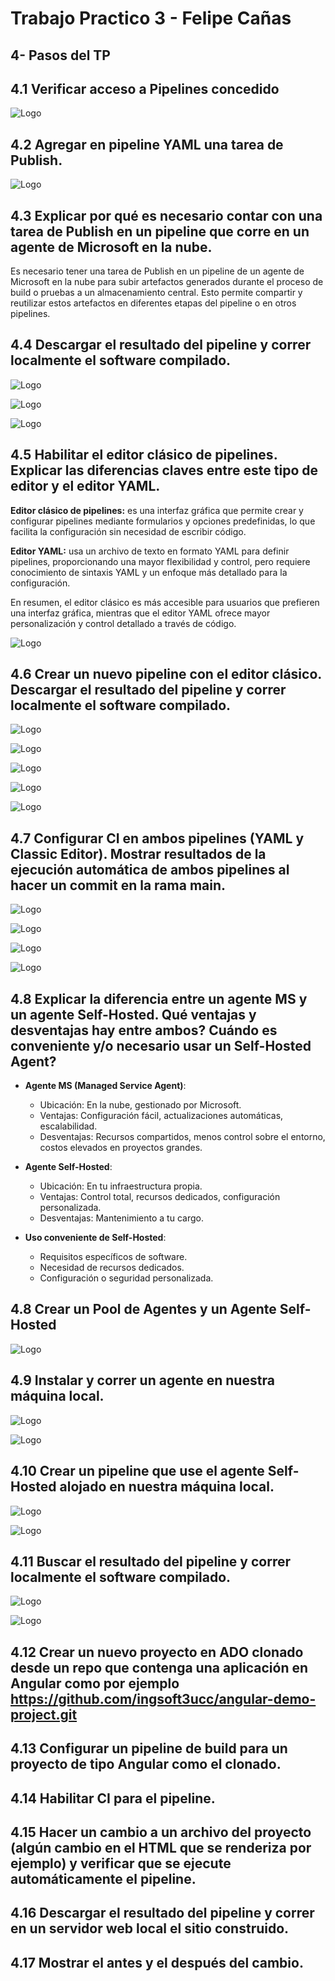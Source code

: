 # Trabajo Practico 3 - Felipe Cañas

## 4- Pasos del TP

## 4.1 Verificar acceso a Pipelines concedido

![Logo](./images/img1.png)

## 4.2 Agregar en pipeline YAML una tarea de Publish.

![Logo](./images/img2.png)

## 4.3 Explicar por qué es necesario contar con una tarea de Publish en un pipeline que corre en un agente de Microsoft en la nube.

Es necesario tener una tarea de Publish en un pipeline de un agente de Microsoft en la nube para subir artefactos generados durante el proceso de build o pruebas a un almacenamiento central. Esto permite compartir y reutilizar estos artefactos en diferentes etapas del pipeline o en otros pipelines.


## 4.4 Descargar el resultado del pipeline y correr localmente el software compilado.

![Logo](./images/img3.png)

![Logo](./images/img8.png)

![Logo](./images/img7.png)

## 4.5 Habilitar el editor clásico de pipelines. Explicar las diferencias claves entre este tipo de editor y el editor YAML.

**Editor clásico de pipelines:** es una interfaz gráfica que permite crear y configurar pipelines mediante formularios y opciones predefinidas, lo que facilita la configuración sin necesidad de escribir código.

**Editor YAML:** usa un archivo de texto en formato YAML para definir pipelines, proporcionando una mayor flexibilidad y control, pero requiere conocimiento de sintaxis YAML y un enfoque más detallado para la configuración.

En resumen, el editor clásico es más accesible para usuarios que prefieren una interfaz gráfica, mientras que el editor YAML ofrece mayor personalización y control detallado a través de código.

![Logo](./images/img4.png)

## 4.6 Crear un nuevo pipeline con el editor clásico. Descargar el resultado del pipeline y correr localmente el software compilado.

![Logo](./images/img5.png)

![Logo](./images/img6.png)

![Logo](./images/img9.png)

![Logo](./images/img8.png)

![Logo](./images/img7.png)

## 4.7 Configurar CI en ambos pipelines (YAML y Classic Editor). Mostrar resultados de la ejecución automática de ambos pipelines al hacer un commit en la rama main.

![Logo](./images/img13.png)

![Logo](./images/img11.png)

![Logo](./images/img12.png)

![Logo](./images/img14.png)

## 4.8 Explicar la diferencia entre un agente MS y un agente Self-Hosted. Qué ventajas y desventajas hay entre ambos? Cuándo es conveniente y/o necesario usar un Self-Hosted Agent?

* **Agente MS (Managed Service Agent)**:

    * Ubicación: En la nube, gestionado por Microsoft.
    * Ventajas: Configuración fácil, actualizaciones automáticas, escalabilidad.
    * Desventajas: Recursos compartidos, menos control sobre el entorno, costos elevados en proyectos grandes.

* **Agente Self-Hosted**:

    * Ubicación: En tu infraestructura propia.
    * Ventajas: Control total, recursos dedicados, configuración personalizada.
    * Desventajas: Mantenimiento a tu cargo.

* **Uso conveniente de Self-Hosted**:

    * Requisitos específicos de software.
    * Necesidad de recursos dedicados.
    * Configuración o seguridad personalizada.

## 4.8 Crear un Pool de Agentes y un Agente Self-Hosted

![Logo](./images/img15.png)

## 4.9 Instalar y correr un agente en nuestra máquina local.

![Logo](./images/img16.png)

![Logo](./images/img17.png)

## 4.10 Crear un pipeline que use el agente Self-Hosted alojado en nuestra máquina local.

![Logo](./images/img18.png)

![Logo](./images/img19.png)

## 4.11 Buscar el resultado del pipeline y correr localmente el software compilado.

![Logo](./images/img20.png)

![Logo](./images/img21.png)

## 4.12 Crear un nuevo proyecto en ADO clonado desde un repo que contenga una aplicación en Angular como por ejemplo https://github.com/ingsoft3ucc/angular-demo-project.git
## 4.13 Configurar un pipeline de build para un proyecto de tipo Angular como el clonado.
## 4.14 Habilitar CI para el pipeline.
## 4.15 Hacer un cambio a un archivo del proyecto (algún cambio en el HTML que se renderiza por ejemplo) y verificar que se ejecute automáticamente el pipeline.
## 4.16 Descargar el resultado del pipeline y correr en un servidor web local el sitio construido.
## 4.17 Mostrar el antes y el después del cambio.